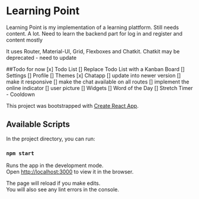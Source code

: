 # Learning Point
Learning Point is my implementation of a learning plattform. Still needs content. A lot.
Need to learn the backend part for log in and register and content mostly

It uses Router, Material-UI, Grid, Flexboxes and Chatkit.
Chatkit may be deprecated - need to update

##Todo for now
[x] Todo List
  [] Replace Todo List with a Kanban Board
[] Settings
  [] Profile
  [] Themes
[x] Chatapp
  [] update into newer version
  [] make it responsive
  [] make the chat available on all routes
  [] implement the online indicator
  [] user picture
[] Widgets
  [] Word of the Day
  [] Stretch Timer - Cooldown

  


This project was bootstrapped with [Create React App](https://github.com/facebook/create-react-app).

## Available Scripts

In the project directory, you can run:

### `npm start`

Runs the app in the development mode.<br>
Open [http://localhost:3000](http://localhost:3000) to view it in the browser.

The page will reload if you make edits.<br>
You will also see any lint errors in the console.

